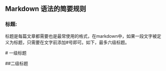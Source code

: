 ## Markdown 语法的简要规则

### 标题:

标题是每篇文章都需要也是最常使用的格式，在markdown中，如果一段文字被定义为标题，只需要在文字前添加\#号即可。如下，最多六级标题。

\# 一级标题

\#\#二级标题






